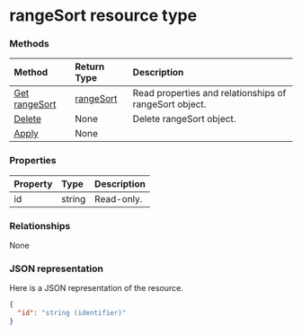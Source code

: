 # rangeSort resource type




### Methods

| Method		   | Return Type	|Description|
|:---------------|:--------|:----------|
|[Get rangeSort](../api/rangesort_get.md) | [rangeSort](rangesort.md) |Read properties and relationships of rangeSort object.|
|[Delete](../api/rangesort_delete.md) | None |Delete rangeSort object. |
|[Apply](../api/rangesort_apply.md)|None||

### Properties
| Property	   | Type	|Description|
|:---------------|:--------|:----------|
|id|string| Read-only.|

### Relationships
None


### JSON representation

Here is a JSON representation of the resource.

<!-- {
  "blockType": "resource",
  "optionalProperties": [

  ],
  "@odata.type": "microsoft.graph.rangeSort"
}-->

```json
{
  "id": "string (identifier)"
}

```

<!-- uuid: 8fcb5dbc-d5aa-4681-8e31-b001d5168d79
2015-10-25 14:57:30 UTC -->
<!-- {
  "type": "#page.annotation",
  "description": "rangeSort resource",
  "keywords": "",
  "section": "documentation",
  "tocPath": ""
}-->